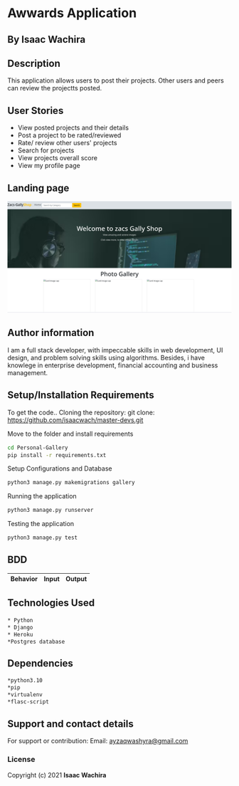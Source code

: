 # Awwards Application
## By Isaac Wachira
## Description
This application allows users to post their projects. Other users and peers can review the projectts posted. 
## User Stories  
* View posted projects and their details
* Post a project to be rated/reviewed
* Rate/ review other users' projects
* Search for projects 
* View projects overall score
* View my profile page
## Landing page
![Landing page photo](https://github.com/isaacwach/zacs-gallery/blob/master/images/Screenshot_2022-03-29_12-23-22.png)
## Author information
I am a full stack developer, with impeccable skills in web development, UI design, and problem solving skills using algorithms. Besides, i have knowlege in enterprise development, financial accounting and business management.

## Setup/Installation Requirements
To get the code..
Cloning the repository:
git clone: https://github.com/isaacwach/master-devs.git
  
Move to the folder and install requirements
  ```bash
  cd Personal-Gallery
  pip install -r requirements.txt
  ```
Setup Configurations and  Database
  ```bash 
  python3 manage.py makemigrations gallery 
  ``` 
Running the application
  ```bash
  python3 manage.py runserver
  ```
  
Testing the application
  ```bash
  python3 manage.py test
  ```
## BDD
|Behavior|Input|Output|
|--------|-----|------|


## Technologies Used
    * Python
    * Django
    * Heroku
    *Postgres database
## Dependencies 
    *python3.10
    *pip
    *virtualenv 
    *flasc-script

## Support and contact details
For support or contribution:
Email: ayzaqwashyra@gmail.com
### License
Copyright (c) 2021 **Isaac Wachira**
